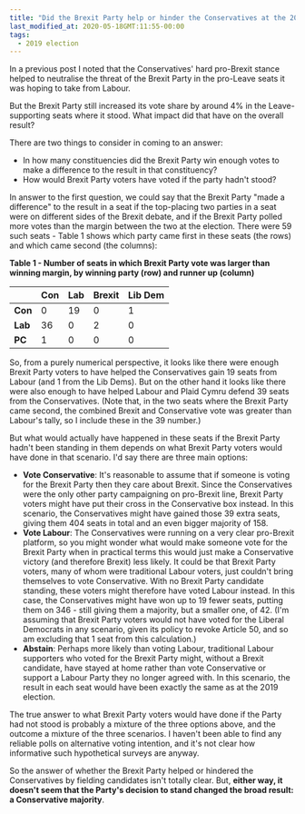 ```yaml
---
title: "Did the Brexit Party help or hinder the Conservatives at the 2019 election?"
last_modified_at: 2020-05-18GMT:11:55-00:00
tags:
  - 2019 election
---
```


In a previous post I noted that the Conservatives' hard pro-Brexit stance helped to neutralise the threat of the Brexit Party in the pro-Leave seats it was hoping to take from Labour. 

But the Brexit Party still increased its vote share by around 4% in the  Leave-supporting seats where it stood. What impact did that have on the overall result?

There are two things to consider in coming to an answer:
* In how many constituencies did the Brexit Party win enough votes to make a difference to the result in that constituency?
* How would Brexit Party voters have voted if the party hadn't stood?

In answer to the first question, we could say that the Brexit Party "made a difference" to the result in a seat if the top-placing two parties in a seat were on different sides of the Brexit debate, and if the Brexit Party polled more votes than the margin between the two at the election. There were 59 such seats - Table 1 shows which party came first in these seats (the rows) and which came second (the columns):

**Table 1 - Number of seats in which Brexit Party vote was larger than winning margin, by winning party (row) and runner up (column)**

|         | Con | Lab | Brexit | Lib Dem |
|---------|-----|-----|--------|---------|
| **Con** | 0   | 19  | 0      | 1       |
| **Lab** | 36  | 0   | 2      | 0       |
| **PC**  | 1   | 0   | 0      | 0       |

So, from a purely numerical perspective, it looks like there were enough Brexit Party voters to have helped the Conservatives gain 19 seats from Labour (and 1 from the Lib Dems). But on the other hand it looks like there were also enough to have helped Labour and Plaid Cymru defend 39 seats from the Conservatives. (Note that, in the two seats where the Brexit Party came second, the combined Brexit and Conservative vote was greater than Labour's tally, so I include these in the 39 number.)

But what would actually have happened in these seats if the Brexit Party hadn't been standing in them depends on what Brexit Party voters would have done in that scenario. I'd say there are three main options:
* **Vote Conservative**: It's reasonable to assume that if someone is voting for the Brexit Party then they care about Brexit. Since the Conservatives were the only other party campaigning on pro-Brexit line, Brexit Party voters might have put their cross in the Conservative box instead. In this scenario, the Conservatives might have gained those 39 extra seats, giving them 404 seats in total and an even bigger majority of 158.
* **Vote Labour**: The Conservatives were running on a very clear pro-Brexit platform, so you might wonder what would make someone vote for the Brexit Party when in practical terms this would just make a Conservative victory (and therefore Brexit) less likely. It could be that Brexit Party voters, many of whom were traditional Labour voters, just couldn't bring themselves to vote Conservative. With no Brexit Party candidate standing, these voters might therefore have voted Labour instead. In this case, the Conservatives might have won up to 19 fewer seats, putting them on 346 - still giving them a majority, but a smaller one, of 42. (I'm assuming that Brexit Party voters would not have voted for the Liberal Democrats in any scenario, given its policy to revoke Article 50, and so am excluding that 1 seat from this calculation.)
* **Abstain**: Perhaps more likely than voting Labour, traditional Labour supporters who voted for the Brexit Party might, without a Brexit candidate, have stayed at home rather than vote Conservative or support a Labour Party they no longer agreed with. In this scenario, the result in each seat would have been exactly the same as at the 2019 election.

The true answer to what Brexit Party voters would have done if the Party had not stood is probably a mixture of the three options above, and the outcome a mixture of the three scenarios. I haven't been able to find any reliable polls on alternative voting intention, and it's not clear how informative such hypothetical surveys are anyway. 

So the answer of whether the Brexit Party helped or hindered the Conservatives by fielding candidates isn't totally clear. But, **either way, it doesn't seem that the Party's decision to stand changed the broad result: a Conservative majority**.
